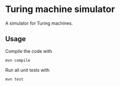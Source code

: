 # Turing machine simulator

A simulator for Turing machines.

## Usage

Compile the code with 

```sh
mvn compile
```

Run all unit tests with

```sh
mvn test
```